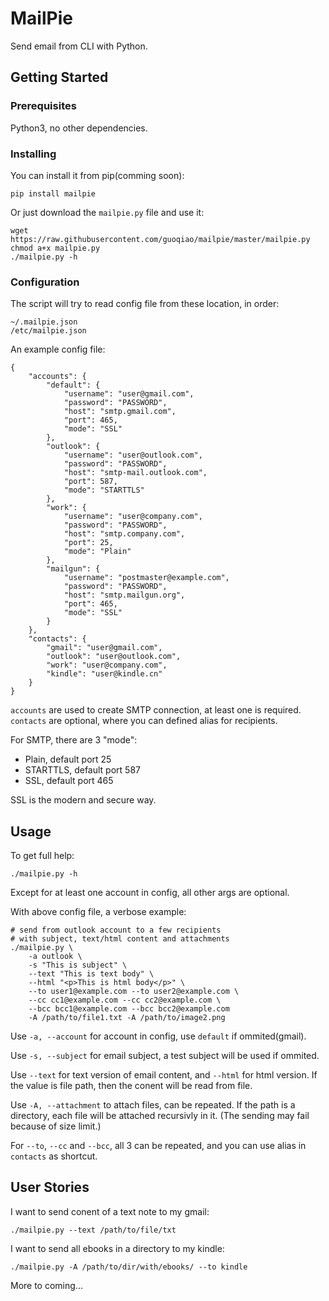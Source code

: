 # MailPie

Send email from CLI with Python.

## Getting Started

### Prerequisites

Python3, no other dependencies.

### Installing

You can install it from pip(comming soon):

    pip install mailpie

Or just download the `mailpie.py` file and use it:

    wget https://raw.githubusercontent.com/guoqiao/mailpie/master/mailpie.py
    chmod a+x mailpie.py
    ./mailpie.py -h

### Configuration

The script will try to read config file from these location, in order:

    ~/.mailpie.json
    /etc/mailpie.json

An example config file:

    {
        "accounts": {
            "default": {
                "username": "user@gmail.com",
                "password": "PASSWORD",
                "host": "smtp.gmail.com",
                "port": 465,
                "mode": "SSL"
            },
            "outlook": {
                "username": "user@outlook.com",
                "password": "PASSWORD",
                "host": "smtp-mail.outlook.com",
                "port": 587,
                "mode": "STARTTLS"
            },
            "work": {
                "username": "user@company.com",
                "password": "PASSWORD",
                "host": "smtp.company.com",
                "port": 25,
                "mode": "Plain"
            },
            "mailgun": {
                "username": "postmaster@example.com",
                "password": "PASSWORD",
                "host": "smtp.mailgun.org",
                "port": 465,
                "mode": "SSL"
            }
        },
        "contacts": {
            "gmail": "user@gmail.com",
            "outlook": "user@outlook.com",
            "work": "user@company.com",
            "kindle": "user@kindle.cn"
        }
    }

`accounts` are used to create SMTP connection, at least one is required.
`contacts` are optional, where you can defined alias for recipients.

For SMTP, there are 3 "mode":

- Plain, default port 25
- STARTTLS, default port 587
- SSL, default port 465

SSL is the modern and secure way.

## Usage

To get full help:

    ./mailpie.py -h

Except for at least one account in config, all other args are optional.

With above config file, a verbose example:

    # send from outlook account to a few recipients
    # with subject, text/html content and attachments
    ./mailpie.py \
        -a outlook \
        -s "This is subject" \
        --text "This is text body" \
        --html "<p>This is html body</p>" \
        --to user1@example.com --to user2@example.com \
        --cc cc1@example.com --cc cc2@example.com \
        --bcc bcc1@example.com --bcc bcc2@example.com
        -A /path/to/file1.txt -A /path/to/image2.png


Use `-a, --account` for account in config, use `default` if ommited(gmail).

Use `-s, --subject` for email subject, a test subject will be used if ommited.

Use `--text` for text version of email content, and `--html` for html version.
If the value is file path, then the conent will be read from file.

Use `-A, --attachment` to attach files, can be repeated.
If the path is a directory, each file will be attached recursivly in it.
(The sending may fail because of size limit.)

For `--to`, `--cc` and `--bcc`, all 3 can be repeated, and you can use alias
in `contacts` as shortcut.

## User Stories

I want to send conent of a text note to my gmail:

    ./mailpie.py --text /path/to/file/txt

I want to send all ebooks in a directory to my kindle:

    ./mailpie.py -A /path/to/dir/with/ebooks/ --to kindle

More to coming...
